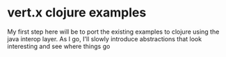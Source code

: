 # vert.x clojure examples

My first step here will be to port the existing examples to clojure
using the java interop layer.  As I go, I'll slowly introduce abstractions
that look interesting and see where things go
